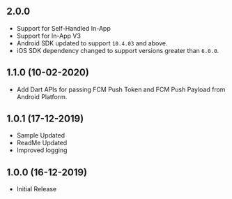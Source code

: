 ## 2.0.0 
- Support for Self-Handled In-App
- Support for In-App V3
- Android SDK updated to support `10.4.03` and above.
- iOS SDK dependency changed to support versions greater than `6.0.0`.

## 1.1.0 (10-02-2020)

- Add Dart APIs for passing FCM Push Token and FCM Push Payload from Android Platform.

## 1.0.1 (17-12-2019)

- Sample Updated
- ReadMe Updated
- Improved logging

## 1.0.0 (16-12-2019)

- Initial Release
